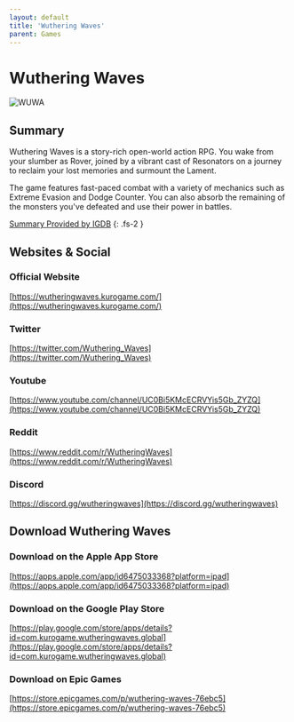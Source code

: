 ```yaml
---
layout: default
title: 'Wuthering Waves'
parent: Games
---
```


# Wuthering Waves

![WUWA](https://cdn.discordapp.com/emojis/1266477000583811232.png)

## Summary

Wuthering Waves is a story-rich open-world action RPG. You wake from your slumber as Rover, joined by a vibrant cast of Resonators on a journey to reclaim your lost memories and surmount the Lament.

The game features fast-paced combat with a variety of mechanics such as Extreme Evasion and Dodge Counter. You can also absorb the remaining of the monsters you've defeated and use their power in battles.

[Summary Provided by IGDB](https://www.igdb.com/games/wuthering-waves)
{: .fs-2 }

## Websites & Social

### Official Website

[https://wutheringwaves.kurogame.com/](https://wutheringwaves.kurogame.com/)

### Twitter

[https://twitter.com/Wuthering_Waves](https://twitter.com/Wuthering_Waves)

### Youtube

[https://www.youtube.com/channel/UC0Bi5KMcECRVYis5Gb_ZYZQ](https://www.youtube.com/channel/UC0Bi5KMcECRVYis5Gb_ZYZQ)

### Reddit

[https://www.reddit.com/r/WutheringWaves](https://www.reddit.com/r/WutheringWaves)

### Discord

[https://discord.gg/wutheringwaves](https://discord.gg/wutheringwaves)

## Download Wuthering Waves

### Download on the Apple App Store

[https://apps.apple.com/app/id6475033368?platform=ipad](https://apps.apple.com/app/id6475033368?platform=ipad)

### Download on the Google Play Store

[https://play.google.com/store/apps/details?id=com.kurogame.wutheringwaves.global](https://play.google.com/store/apps/details?id=com.kurogame.wutheringwaves.global)

### Download on Epic Games

[https://store.epicgames.com/p/wuthering-waves-76ebc5](https://store.epicgames.com/p/wuthering-waves-76ebc5)